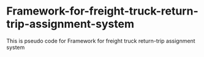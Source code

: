 # Framework-for-freight-truck-return-trip-assignment-system
This is pseudo code for Framework for freight truck return-trip assignment system
